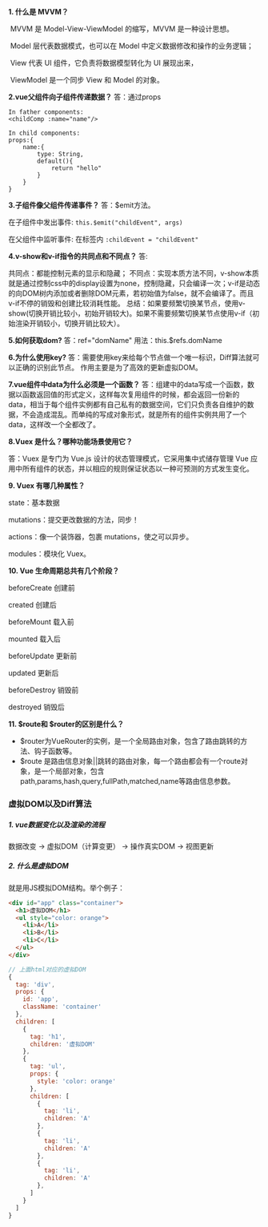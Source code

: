 

**1. 什么是 MVVM？**

​	MVVM 是 Model-View-ViewModel 的缩写，MVVM 是一种设计思想。

​	Model 层代表数据模式，也可以在 Model 中定义数据修改和操作的业务逻辑；

​	View 代表 UI 组件，它负责将数据模型转化为 UI 展现出来，

​	ViewModel 是一个同步 View 和 Model 的对象。



**2.vue父组件向子组件传递数据？**
答：通过props

```vue
In father components:
<childComp :name="name"/>

In child components:
props:{
	name:{
		type: String,
		default(){
			return "hello"
		}
	}
}
```



**3.子组件像父组件传递事件？**
答：$emit方法。

在子组件中发出事件: `this.$emit("childEvent", args)`

在父组件中监听事件: 在标签内 `:childEvent = "childEvent"`



**4.v-show和v-if指令的共同点和不同点？**
答: 

共同点：都能控制元素的显示和隐藏；
不同点：实现本质方法不同，v-show本质就是通过控制css中的display设置为none，控制隐藏，只会编译一次；v-if是动态的向DOM树内添加或者删除DOM元素，若初始值为false，就不会编译了。而且v-if不停的销毁和创建比较消耗性能。
总结：如果要频繁切换某节点，使用v-show(切换开销比较小，初始开销较大)。如果不需要频繁切换某节点使用v-if（初始渲染开销较小，切换开销比较大）。



**5.如何获取dom?**
答：ref="domName" 用法：this.$refs.domName



**6.为什么使用key?**
答：需要使用key来给每个节点做一个唯一标识，Diff算法就可以正确的识别此节点。
作用主要是为了高效的更新虚拟DOM。



**7.vue组件中data为什么必须是一个函数？**
答：组建中的data写成一个函数，数据以函数返回值的形式定义，这样每次复用组件的时候，都会返回一份新的data，相当于每个组件实例都有自己私有的数据空间，它们只负责各自维护的数据，不会造成混乱。而单纯的写成对象形式，就是所有的组件实例共用了一个data，这样改一个全都改了。



**8.Vuex 是什么？哪种功能场景使用它？**

答：Vuex 是专门为 Vue.js 设计的状态管理模式，它采用集中式储存管理 Vue 应用中所有组件的状态，并以相应的规则保证状态以一种可预测的方式发生变化。 



**9. Vuex 有哪几种属性？**

state：基本数据

mutations：提交更改数据的方法，同步！

actions：像一个装饰器，包裹 mutations，使之可以异步。

modules：模块化 Vuex。



**10. Vue 生命周期总共有几个阶段？**

beforeCreate 创建前

created 创建后

beforeMount 载入前

mounted 载入后

beforeUpdate 更新前

updated 更新后

beforeDestroy 销毁前

destroyed 销毁后



**11. $route和 $router的区别是什么？**

- $router为VueRouter的实例，是一个全局路由对象，包含了路由跳转的方法、钩子函数等。
- $route 是路由信息对象||跳转的路由对象，每一个路由都会有一个route对象，是一个局部对象，包含path,params,hash,query,fullPath,matched,name等路由信息参数。





### 虚拟DOM以及Diff算法

##### 1. vue数据变化以及渲染的流程

数据改变 ->  虚拟DOM（计算变更） -> 操作真实DOM -> 视图更新

##### 2. 什么是虚拟DOM

就是用JS模拟DOM结构。举个例子：

```html
<div id="app" class="container">
  <h1>虚拟DOM</h1>
  <ul style="color: orange">
    <li>A</li>
    <li>B</li>
    <li>C</li>
  </ul>
</div>
```

```javascript
// 上面html对应的虚拟DOM
{
  tag: 'div',
  props: {
    id: 'app',
    className: 'container'
  },
  children: [
    {
      tag: 'h1',
      children: '虚拟DOM'
    },
    {
      tag: 'ul',
      props: {
        style: 'color: orange'
      },
      children: [
        {
          tag: 'li',
          children: 'A'
        },
        {
          tag: 'li',
          children: 'A'
        },
        {
          tag: 'li',
          children: 'A'
        },
      ]
    }
  ]
}
```



